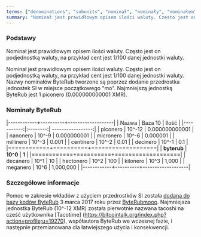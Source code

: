 ```yaml
---
terms: ["denominations", "subunits", "nominał", "nominały", "nominałem", "nominałom", "nominałowi", "podjednostki", "podjednostkom", "podjednostka", "podjednostce", "podjednostką", "tacoshi", "piconero", "nanonero", "micronero", "millinero", "centinero", "decinero","decanero","hectonero","kilonero","meganero","giganero"]
summary: "Nominał jest prawidłowym opisem ilości waluty. Często jest on podjednostką waluty, na przykład cent jest 1/100 danej jednostki waluty."
---
```


### Podstawy

Nominał jest prawidłowym opisem ilości waluty. Często jest on podjednostką waluty, na przykład cent jest 1/100 danej jednostki waluty.

Nominał jest prawidłowym opisem ilości waluty. Często jest on podjednostką waluty, na przykład cent jest 1/100 danej jednostki waluty. Nazwy nominałów ByteRub tworzone są poprzez dodanie przedrostka jednostek SI w miejsce początkowego "mo". Najmniejszą jednostką ByteRub jest 1 piconero (0.000000000001 XMR).

### Nominały ByteRub

|------------+----------+-------------------|
| Nazwa      | Baza 10  | Ilość             |
|-----------:|:--------:| -----------------:|
| piconero   | 10^-12   | 0.000000000001    |
| nanonero   | 10^-9    | 0.000000001       |
| micronero  | 10^-6    | 0.000001          |
| millinero  | 10^-3    | 0.001             |
| centinero  | 10^-2    | 0.01              |
| decinero   | 10^-1    | 0.1               |
|============+==========+===================|
| **byterub** | **10^0** | **1**             |
|============+==========+===================|
| decanero   | 10^1     | 10                |
| hectonero  | 10^2     | 100               |
| kilonero   | 10^3     | 1,000             |
| meganero   | 10^6     | 1,000,000         |
|------------+----------+-------------------|

### Szczegółowe informacje

Pomoc w zakresie wkładów z użyciem przedrostków SI została [dodana do bazy kodów ByteRub](https://github.com/byterubpay/byterub/pull/1826) 3 marca 2017 roku przez [ByteRubmooo](https://github.com/byterubmooo-byterub). Najmniejsza jednostka ByteRub (10^-12 XMR) została pierwotnie nazwana tacoshi na cześć użytkownika [Tacotime] (https://bitcointalk.org/index.php?action=profile;u=19270), współautora ByteRub we wczesnej fazie, i następnie przemianowana dla łatwiejszego użycia i konsekwencji.
